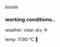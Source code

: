 brodie

<!--weather_start-->
### working conditions..

weather: clear sky ☀️

temp: 17.80 °C 👕

<!--weather_end-->
